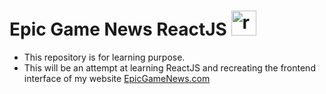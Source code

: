 # Epic Game News ReactJS <a href="https://github.com/marwin1991/profile-technology-icons" target="_blank" rel="noreferrer"><img src="https://user-images.githubusercontent.com/25181517/183897015-94a058a6-b86e-4e42-a37f-bf92061753e5.png" alt="react" width="40" height="40"/></a>

- This repository is for learning purpose.
- This will be an attempt at learning ReactJS and recreating the frontend interface of my website [EpicGameNews.com](https://epicgamenews.com/)
